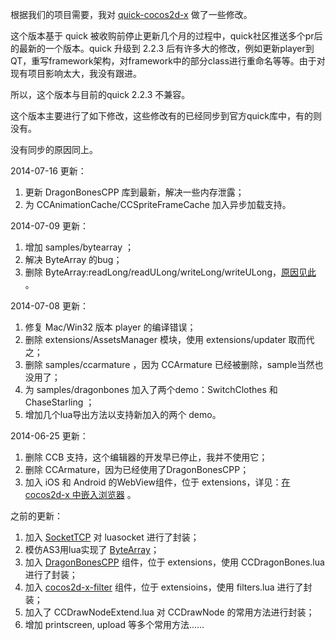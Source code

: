 根据我们的项目需要，我对 [quick-cocos2d-x][3] 做了一些修改。

这个版本基于 quick 被收购前停止更新几个月的过程中，quick社区推送多个pr后的最新的一个版本。quick 升级到 2.2.3 后有许多大的修改，例如更新player到QT，重写framework架构，对framework中的部分class进行重命名等等。由于对现有项目影响太大，我没有跟进。

所以，这个版本与目前的quick 2.2.3 不兼容。

这个版本主要进行了如下修改，这些修改有的已经同步到官方quick库中，有的则没有。

没有同步的原因同上。

2014-07-16 更新：

1. 更新 DragonBonesCPP 库到最新，解决一些内存泄露；
2. 为 CCAnimationCache/CCSpriteFrameCache 加入异步加载支持。

2014-07-09 更新：

1. 增加 samples/bytearray ；
2. 解决 ByteArray 的bug；
3. 删除 ByteArray:readLong/readULong/writeLong/writeULong，[原因见此][8] 。

2014-07-08 更新：

1. 修复 Mac/Win32 版本 player 的编译错误；
2. 删除 extensions/AssetsManager 模块，使用 extensions/updater 取而代之；
3. 删除 samples/ccarmature ，因为 CCArmature 已经被删除，sample当然也没用了；
4. 为 samples/dragonbones 加入了两个demo：SwitchClothes 和 ChaseStarling ；
5. 增加几个lua导出方法以支持新加入的两个 demo。

2014-06-25 更新：

1. 删除 CCB 支持，这个编辑器的开发早已停止，我并不使用它；
2. 删除 CCArmature，因为已经使用了DragonBonesCPP；
3. 加入 iOS 和 Android 的WebView组件，位于 extensions，详见：[在 cocos2d-x 中嵌入浏览器][7] 。

之前的更新：

1. 加入 [SocketTCP][4] 对 luasocket 进行了封装；
1. 模仿AS3用lua实现了 [ByteArray][5]；
1. 加入 [DragonBonesCPP][1] 组件，位于 extensions，使用 CCDragonBones.lua 进行了封装；
2. 加入 [cocos2d-x-filter][2] 组件，位于 extensioins，使用 filters.lua 进行了封装；
3. 加入了 CCDrawNodeExtend.lua 对 CCDrawNode 的常用方法进行封装；
4. 增加 printscreen, upload 等多个常用方法……

[1]: https://github.com/DragonBones/DragonBonesCPP
[2]: https://github.com/zrong/cocos2d-x-filters
[3]: https://github.com/chukong/quick-cocos2d-x
[4]: http://zengrong.net/post/1980.htm
[5]: http://zengrong.net/post/1968.htm
[6]: https://github.com/go3k/CCXWebview
[7]: http://zengrong.net/post/2123.htm
[8]: http://zengrong.net/post/2134.htm
